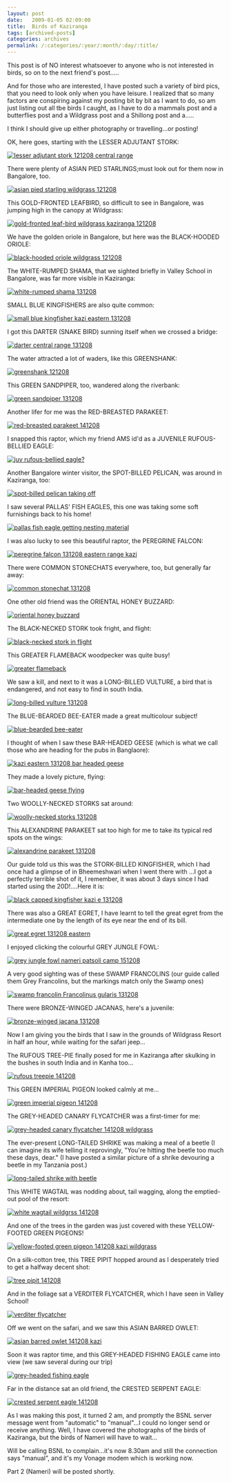 ```yaml
---
layout: post
date:	2009-01-05 02:09:00
title:  Birds of Kaziranga
tags: [archived-posts]
categories: archives
permalink: /:categories/:year/:month/:day/:title/
---
```

This post is of NO interest whatsoever to anyone who is not interested in birds, so on to the next friend's post.....

And for those who are interested, I have posted such a variety of bird pics, that you need to look only when you have leisure. I realized that so many factors are conspiring against my posting bit by bit as I want to do, so am just listing out all tbe birds I caught, as I have to do a mammals post and a butterflies post and a Wildgrass post and a Shillong post and a.....

I think I should give up either photography or travelling...or posting!

OK, here goes, starting with the LESSER ADJUTANT STORK:

<a href="http://s297.photobucket.com/albums/mm205/depontis/?action=view&current=IMG_4162.jpg" target="_blank"><img src="http://i297.photobucket.com/albums/mm205/depontis/IMG_4162.jpg" border="0" alt="lesser adjutant stork 121208 central range"></a>


<lj-cut text="birds by the dozen here">


There were plenty of ASIAN PIED STARLINGS;must look out for them now in Bangalore, too.


<a href="http://s297.photobucket.com/albums/mm205/depontis/?action=view&current=IMG_9322.jpg" target="_blank"><img src="http://i297.photobucket.com/albums/mm205/depontis/IMG_9322.jpg" border="0" alt="asian pied starling wildgrass 121208"></a>


This GOLD-FRONTED LEAFBIRD, so difficult to see in Bangalore, was jumping high in the canopy at Wildgrass:

<a href="http://s297.photobucket.com/albums/mm205/depontis/?action=view&current=IMG_9328.jpg" target="_blank"><img src="http://i297.photobucket.com/albums/mm205/depontis/IMG_9328.jpg" border="0" alt="gold-fronted leaf-bird wildgrass kaziranga 121208"></a>


We have the golden oriole in Bangalore, but here was the BLACK-HOODED ORIOLE:


<a href="http://s297.photobucket.com/albums/mm205/depontis/?action=view&current=IMG_9331.jpg" target="_blank"><img src="http://i297.photobucket.com/albums/mm205/depontis/IMG_9331.jpg" border="0" alt="black-hooded oriole wildgrass 121208"></a>


The WHITE-RUMPED SHAMA, that we sighted briefly in Valley School in Bangalore, was far more visible in Kaziranga:

<a href="http://s297.photobucket.com/albums/mm205/depontis/?action=view&current=IMG_9397-1.jpg" target="_blank"><img src="http://i297.photobucket.com/albums/mm205/depontis/IMG_9397-1.jpg" border="0" alt="white-rumped shama 131208"></a>

SMALL  BLUE KINGFISHERS are also quite common:

<a href="http://s297.photobucket.com/albums/mm205/depontis/?action=view&current=IMG_9878.jpg" target="_blank"><img src="http://i297.photobucket.com/albums/mm205/depontis/IMG_9878.jpg" border="0" alt="small blue kingfisher kazi eastern 131208"></a>


I got this DARTER (SNAKE BIRD) sunning itself when we crossed a bridge:


<a href="http://s297.photobucket.com/albums/mm205/depontis/?action=view&current=IMG_9431-1.jpg" target="_blank"><img src="http://i297.photobucket.com/albums/mm205/depontis/IMG_9431-1.jpg" border="0" alt="darter central range 131208"></a>

The water attracted a lot of waders, like this GREENSHANK:


<a href="http://s297.photobucket.com/albums/mm205/depontis/?action=view&current=IMG_9413.jpg" target="_blank"><img src="http://i297.photobucket.com/albums/mm205/depontis/IMG_9413.jpg" border="0" alt="greenshank 121208"></a>


This GREEN SANDPIPER, too, wandered along the riverbank:


<a href="http://s297.photobucket.com/albums/mm205/depontis/?action=view&current=IMG_9417.jpg" target="_blank"><img src="http://i297.photobucket.com/albums/mm205/depontis/IMG_9417.jpg" border="0" alt="green sandpiper 131208"></a>

Another lifer for me was the RED-BREASTED PARAKEET:

<a href="http://s297.photobucket.com/albums/mm205/depontis/?action=view&current=IMG_0237.jpg" target="_blank"><img src="http://i297.photobucket.com/albums/mm205/depontis/IMG_0237.jpg" border="0" alt="red-breasted parakeet 141208"></a>

I snapped this raptor, which my friend AMS id'd as a JUVENILE RUFOUS-BELLIED EAGLE:


<a href="http://s297.photobucket.com/albums/mm205/depontis/?action=view&current=IMG_9872.jpg" target="_blank"><img src="http://i297.photobucket.com/albums/mm205/depontis/IMG_9872.jpg" border="0" alt="juv rufous-bellied eagle?"></a>



Another Bangalore winter visitor, the SPOT-BILLED PELICAN, was around in Kaziranga, too:


<a href="http://s297.photobucket.com/albums/mm205/depontis/?action=view&current=IMG_9490.jpg" target="_blank"><img src="http://i297.photobucket.com/albums/mm205/depontis/IMG_9490.jpg" border="0" alt="spot-billed pelican taking off"></a>

I saw several PALLAS' FISH EAGLES, this one was taking some soft furnishings back to his home!


<a href="http://s297.photobucket.com/albums/mm205/depontis/?action=view&current=IMG_9511.jpg" target="_blank"><img src="http://i297.photobucket.com/albums/mm205/depontis/IMG_9511.jpg" border="0" alt="pallas fish eagle getting nesting material"></a>


I was also lucky to see this beautiful raptor, the PEREGRINE FALCON:


<a href="http://s297.photobucket.com/albums/mm205/depontis/?action=view&current=IMG_9584.jpg" target="_blank"><img src="http://i297.photobucket.com/albums/mm205/depontis/IMG_9584.jpg" border="0" alt="peregrine falcon 131208 eastern range kazi"></a>


There were COMMON STONECHATS everywhere, too, but generally far away:


<a href="http://s297.photobucket.com/albums/mm205/depontis/?action=view&current=IMG_9623.jpg" target="_blank"><img src="http://i297.photobucket.com/albums/mm205/depontis/IMG_9623.jpg" border="0" alt="common stonechat 131208"></a>

One other old friend was the ORIENTAL HONEY BUZZARD:




<a href="http://s297.photobucket.com/albums/mm205/depontis/?action=view&current=IMG_0176.jpg" target="_blank"><img src="http://i297.photobucket.com/albums/mm205/depontis/IMG_0176.jpg" border="0" alt="oriental honey buzzard"></a>



The BLACK-NECKED STORK took fright, and flight:




<a href="http://s297.photobucket.com/albums/mm205/depontis/?action=view&current=IMG_0171-1.jpg" target="_blank"><img src="http://i297.photobucket.com/albums/mm205/depontis/IMG_0171-1.jpg" border="0" alt="black-necked stork in flight"></a>


This GREATER FLAMEBACK woodpecker was quite busy!

<a href="http://s297.photobucket.com/albums/mm205/depontis/?action=view&current=IMG_9867.jpg" target="_blank"><img src="http://i297.photobucket.com/albums/mm205/depontis/IMG_9867.jpg" border="0" alt="greater flameback"></a>


We saw a kill, and next to it was a LONG-BILLED VULTURE, a bird that is endangered, and not easy to find in south India.

<a href="http://s297.photobucket.com/albums/mm205/depontis/?action=view&current=IMG_9920.jpg" target="_blank"><img src="http://i297.photobucket.com/albums/mm205/depontis/IMG_9920.jpg" border="0" alt="long-billed vulture 131208"></a>


The BLUE-BEARDED BEE-EATER made a great multicolour subject!


<a href="http://s297.photobucket.com/albums/mm205/depontis/?action=view&current=IMG_9777.jpg" target="_blank"><img src="http://i297.photobucket.com/albums/mm205/depontis/IMG_9777.jpg" border="0" alt="blue-bearded bee-eater"></a>


I thought of <LJ user="shivakumar_l"> when I saw these BAR-HEADED GEESE (which is what we call those who are heading for the pubs in Banglaore):


<a href="http://s297.photobucket.com/albums/mm205/depontis/?action=view&current=IMG_9890.jpg" target="_blank"><img src="http://i297.photobucket.com/albums/mm205/depontis/IMG_9890.jpg" border="0" alt="kazi eastern 131208 bar headed geese"></a>


They made a lovely picture, flying:


<a href="http://s297.photobucket.com/albums/mm205/depontis/?action=view&current=IMG_9923.jpg" target="_blank"><img src="http://i297.photobucket.com/albums/mm205/depontis/IMG_9923.jpg" border="0" alt="bar-headed geese flying"></a>


Two WOOLLY-NECKED STORKS sat around:


<a href="http://s297.photobucket.com/albums/mm205/depontis/?action=view&current=IMG_9934.jpg" target="_blank"><img src="http://i297.photobucket.com/albums/mm205/depontis/IMG_9934.jpg" border="0" alt="woolly-necked storks 131208"></a>


This ALEXANDRINE PARAKEET sat too high for me to take its typical red spots on the wings:


<a href="http://s297.photobucket.com/albums/mm205/depontis/?action=view&current=IMG_9956.jpg" target="_blank"><img src="http://i297.photobucket.com/albums/mm205/depontis/IMG_9956.jpg" border="0" alt="alexandrine parakeet 131208"></a>


Our guide told us this was the STORK-BILLED KINGFISHER, which I had once had a glimpse of in Bheemeshwari when I went there with <LJ user="yathin"> ...I got a perfectly terrible shot of it, I remember, it was about 3 days since I had started using the 20D!....Here it is:



<a href="http://s297.photobucket.com/albums/mm205/depontis/?action=view&current=IMG_0038.jpg" target="_blank"><img src="http://i297.photobucket.com/albums/mm205/depontis/IMG_0038.jpg" border="0" alt="black capped kingfisher kazi e 131208"></a>


There was also a GREAT EGRET, I have learnt to tell the great egret from the intermediate one by the length of its eye near the end of its bill.


<a href="http://s297.photobucket.com/albums/mm205/depontis/?action=view&current=IMG_9939.jpg" target="_blank"><img src="http://i297.photobucket.com/albums/mm205/depontis/IMG_9939.jpg" border="0" alt="great egret 131208 eastern"></a>


I enjoyed clicking the colourful GREY JUNGLE FOWL:


<a href="http://s297.photobucket.com/albums/mm205/depontis/?action=view&current=IMG_0126.jpg" target="_blank"><img src="http://i297.photobucket.com/albums/mm205/depontis/IMG_0126.jpg" border="0" alt="grey jungle fowl nameri patsoli camp 151208"></a>


A very good sighting was of these SWAMP FRANCOLINS (our guide called them Grey Francolins, but the markings match only the Swamp ones)


<a href="http://s297.photobucket.com/albums/mm205/depontis/?action=view&current=IMG_9948-1.jpg" target="_blank"><img src="http://i297.photobucket.com/albums/mm205/depontis/IMG_9948-1.jpg" border="0" alt="swamp francolin Francolinus gularis 131208"></a>


There were BRONZE-WINGED JACANAS, here's a juvenile:



<a href="http://s297.photobucket.com/albums/mm205/depontis/?action=view&current=IMG_9881.jpg" target="_blank"><img src="http://i297.photobucket.com/albums/mm205/depontis/IMG_9881.jpg" border="0" alt="bronze-winged jacana 131208"></a>


Now I am giving you the birds that I saw in the grounds of Wildgrass Resort in half an hour, while waiting for the safari jeep...

The RUFOUS TREE-PIE finally posed for me in Kaziranga after skulking in the bushes in south India and in Kanha too...


<a href="http://s297.photobucket.com/albums/mm205/depontis/?action=view&current=IMG_9684.jpg" target="_blank"><img src="http://i297.photobucket.com/albums/mm205/depontis/IMG_9684.jpg" border="0" alt="rufous treepie 141208"></a>

This GREEN IMPERIAL PIGEON looked calmly at me...

<a href="http://s297.photobucket.com/albums/mm205/depontis/?action=view&current=IMG_9977.jpg" target="_blank"><img src="http://i297.photobucket.com/albums/mm205/depontis/IMG_9977.jpg" border="0" alt="green imperial pigeon 141208"></a>


The GREY-HEADED CANARY FLYCATCHER was a first-timer for me:

<a href="http://s297.photobucket.com/albums/mm205/depontis/?action=view&current=IMG_0087.jpg" target="_blank"><img src="http://i297.photobucket.com/albums/mm205/depontis/IMG_0087.jpg" border="0" alt="grey-headed canary flycatcher 141208 wildgrass"></a>

The ever-present LONG-TAILED SHRIKE was making a meal of a beetle (I can imagine its wife telling it reprovingly, "You're hitting the beetle too much these days, dear." (I have posted a similar picture of a shrike devouring a beetle in my Tanzania post.)


<a href="http://s297.photobucket.com/albums/mm205/depontis/?action=view&current=IMG_0077.jpg" target="_blank"><img src="http://i297.photobucket.com/albums/mm205/depontis/IMG_0077.jpg" border="0" alt="long-tailed shrike with beetle"></a>


This WHITE WAGTAIL was nodding about, tail wagging, along the emptied-out pool of the resort:


<a href="http://s297.photobucket.com/albums/mm205/depontis/?action=view&current=IMG_0081.jpg" target="_blank"><img src="http://i297.photobucket.com/albums/mm205/depontis/IMG_0081.jpg" border="0" alt="white wagtail wildgrss 141208"></a>

And one of the trees in the garden was just covered with these YELLOW-FOOTED GREEN PIGEONS!


<a href="http://s297.photobucket.com/albums/mm205/depontis/?action=view&current=IMG_0100.jpg" target="_blank"><img src="http://i297.photobucket.com/albums/mm205/depontis/IMG_0100.jpg" border="0" alt="yellow-footed green pigeon 141208 kazi wildgrass"></a>

On a silk-cotton tree, this TREE PIPIT hopped around as I desperately tried to get a halfway decent shot:


<a href="http://s297.photobucket.com/albums/mm205/depontis/?action=view&current=IMG_0181.jpg" target="_blank"><img src="http://i297.photobucket.com/albums/mm205/depontis/IMG_0181.jpg" border="0" alt="tree pipit 141208"></a>

And in the foliage sat a VERDITER FLYCATCHER, which I have seen in Valley School!


<a href="http://s297.photobucket.com/albums/mm205/depontis/?action=view&current=IMG_0185.jpg" target="_blank"><img src="http://i297.photobucket.com/albums/mm205/depontis/IMG_0185.jpg" border="0" alt="verditer flycatcher"></a>

Off we went on the safari, and we saw this ASIAN BARRED OWLET:


<a href="http://s297.photobucket.com/albums/mm205/depontis/?action=view&current=IMG_0192.jpg" target="_blank"><img src="http://i297.photobucket.com/albums/mm205/depontis/IMG_0192.jpg" border="0" alt="asian barred owlet 141208 kazi"></a>

Soon it was raptor time, and this GREY-HEADED FISHING EAGLE came into view (we saw several during our trip)


<a href="http://s297.photobucket.com/albums/mm205/depontis/?action=view&current=IMG_0212.jpg" target="_blank"><img src="http://i297.photobucket.com/albums/mm205/depontis/IMG_0212.jpg" border="0" alt="grey-headed fishing eagle"></a>


Far in the distance sat an old friend, the CRESTED SERPENT EAGLE:


<a href="http://s297.photobucket.com/albums/mm205/depontis/?action=view&current=IMG_0230.jpg" target="_blank"><img src="http://i297.photobucket.com/albums/mm205/depontis/IMG_0230.jpg" border="0" alt="crested serpent eagle 141208"></a>
 



</lj-cut>

As I was making  this post, it turned 2 am, and promptly the BSNL server message went from "automatic" to "manual"...I could no longer send or receive anything. Well, I have covered the photographs of the birds of Kaziranga, but the birds of Nameri will have to wait...

Will be calling BSNL to complain...it's now 8.30am and still the connection says "manual", and it's my Vonage modem which is working now.

Part 2 (Nameri) will be posted shortly.
